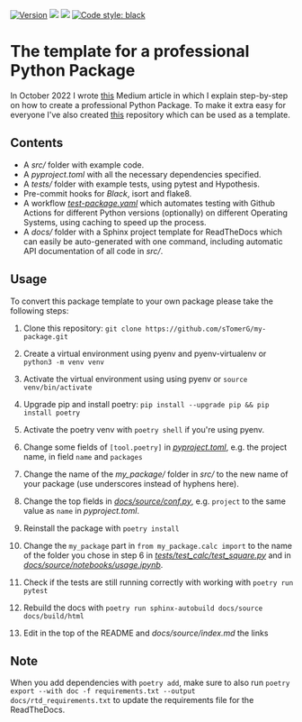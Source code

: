 [![Version](https://img.shields.io/pypi/v/my-package-tomergabay)](https://pypi.org/project/my-package-tomergabay/)
![](https://img.shields.io/github/license/sTomerG/my-package)
![](https://img.shields.io/pypi/pyversions/my-package-tomergabay)
[![Code style: black](https://img.shields.io/badge/code%20style-black-000000.svg)](https://github.com/psf/black)

# The template for a professional Python Package

In October 2022 I wrote [this](link) Medium article in which I explain step-by-step on how to create a professional Python Package. To make it extra easy for everyone I've also created [this](https://github.com/sTomerG/my-package) repository which can be used as a template.

## Contents

- A *src/* folder with example code.
- A *pyproject.toml* with all the necessary dependencies specified.
- A *tests/* folder with example tests, using pytest and Hypothesis.
- Pre-commit hooks for *Black*, isort and flake8.
- A workflow [*test-package.yaml*](.github/workflows/test-package.yaml) which automates testing with Github Actions for different Python versions (optionally) on different Operating Systems, using caching to speed up the process.
- A *docs/* folder with a Sphinx project template for ReadTheDocs which can easily be auto-generated with one command, including automatic API documentation of all code in *src/*.

## Usage

To convert this package template to your own package please take the following steps:

1. Clone this repository: `git clone https://github.com/sTomerG/my-package.git`

2. Create a virtual environment using pyenv and pyenv-virtualenv or `python3 -m venv venv`

3. Activate the virtual environment using using pyenv or `source venv/bin/activate`

4. Upgrade pip and install poetry: `pip install --upgrade pip && pip install poetry`

5. Activate the poetry venv with `poetry shell` if you're using pyenv.
   
6. Change some fields of `[tool.poetry]` in [*pyproject.toml*](pyproject.toml), e.g. the project name, in field `name` and `packages`

7. Change the name of the *my_package/* folder in *src/* to the new name of your package (use underscores instead of hyphens here).

8. Change the top fields in [*docs/source/conf.py*](docs/source/conf.py), e.g. `project` to the same value as `name` in *pyproject.toml*. 

9. Reinstall the package with `poetry install`

10.  Change the `my_package` part in  `from my_package.calc import` to the name of the folder you chose in step 6 in [*tests/test_calc/test_square.py*](tests/test_calc/test_square.py) and in [*docs/source/notebooks/usage.ipynb*](docs/source/notebooks/usage.ipynb).

11. Check if the tests are still running correctly with working with `poetry run pytest` 

12. Rebuild the docs with `poetry run sphinx-autobuild docs/source docs/build/html`

13. Edit in the top of the README and *docs/source/index.md* the links

## Note

When you add dependencies with `poetry add`, make sure to also run `poetry export --with doc -f requirements.txt --output docs/rtd_requirements.txt` to update the requirements file for the ReadTheDocs.
